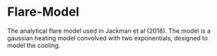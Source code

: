 # Flare-Model
The analytical flare model used in Jackman et al (2018). The model is a gaussian heating model convolved with two exponentials, designed to model the cooling. 
